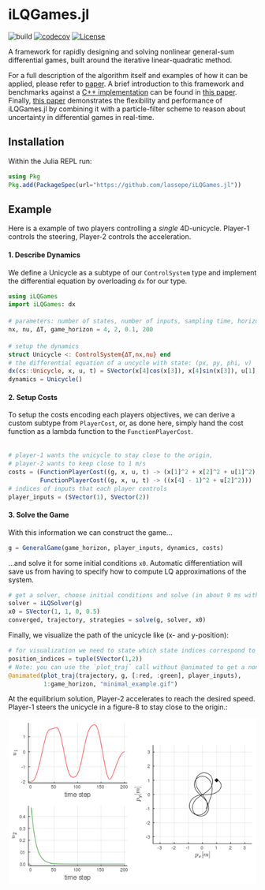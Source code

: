 # iLQGames.jl

![build](https://github.com/lassepe/iLQGames.jl/workflows/build/badge.svg)
[![codecov](https://codecov.io/gh/lassepe/iLQGames.jl/branch/master/graph/badge.svg)](https://codecov.io/gh/lassepe/iLQGames.jl)
 [![License](https://img.shields.io/badge/License-BSD%203--Clause-blue.svg)](https://opensource.org/licenses/BSD-3-Clause)

A framework for rapidly designing and solving nonlinear general-sum differential
games, built around the iterative linear-quadratic method.

For a full description of the algorithm itself and examples of how it can be
applied, please refer to [paper](https://arxiv.org/abs/1909.04694).
A brief introduction to this framework and benchmarks against a [C++
implementation](https://github.com/HJReachability/ilqgames)
can be found in [this paper](https://arxiv.org/abs/2002.10185).
Finally, [this paper](https://arxiv.org/abs/2002.04354) demonstrates the flexibility and performance of iLQGames.jl
by combining it with a particle-filter scheme to reason about uncertainty in
differential games in real-time.

## Installation

Within the Julia REPL run:

```julia
using Pkg
Pkg.add(PackageSpec(url="https://github.com/lassepe/iLQGames.jl"))
```

## Example

Here is a example of two players controlling a *single* 4D-unicycle.
Player-1 controls the steering, Player-2 controls the acceleration.


#### 1. Describe Dynamics

We define a Unicycle as a subtype of our `ControlSystem` type and implement the
differential equation by overloading `dx` for our type.


```julia
using iLQGames
import iLQGames: dx

# parameters: number of states, number of inputs, sampling time, horizon
nx, nu, ΔT, game_horizon = 4, 2, 0.1, 200

# setup the dynamics
struct Unicycle <: ControlSystem{ΔT,nx,nu} end
# the differential equation of a uncycle with state: (px, py, phi, v)
dx(cs::Unicycle, x, u, t) = SVector(x[4]cos(x[3]), x[4]sin(x[3]), u[1], u[2])
dynamics = Unicycle()

```

#### 2. Setup Costs

To setup the costs encoding each players objectives, we can derive a custom subtype
from `PlayerCost`, or, as done here, simply hand the cost function as a lambda function
to the `FunctionPlayerCost`.

```julia

# player-1 wants the unicycle to stay close to the origin,
# player-2 wants to keep close to 1 m/s
costs = (FunctionPlayerCost((g, x, u, t) -> (x[1]^2 + x[2]^2 + u[1]^2)),
         FunctionPlayerCost((g, x, u, t) -> ((x[4] - 1)^2 + u[2]^2)))
# indices of inputs that each player controls
player_inputs = (SVector(1), SVector(2))
```

#### 3. Solve the Game
With this information we can construct the game...

```julia
g = GeneralGame(game_horizon, player_inputs, dynamics, costs)
```

...and solve it for some initial conditions `x0`.
Automatic differentiation will save us from having to specify how to compute LQ approximations of the system.

```julia
# get a solver, choose initial conditions and solve (in about 9 ms with automatic differentiation)
solver = iLQSolver(g)
x0 = SVector(1, 1, 0, 0.5)
converged, trajectory, strategies = solve(g, solver, x0)
```

Finally, we visualize the path of the unicycle like (x- and y-position):
```julia
# for visualization we need to state which state indices correspond to px and py
position_indices = tuple(SVector(1,2))
# Note: you can use the `plot_traj` call without @animated to get a non-animated plot instead.
@animated(plot_traj(trajectory, g, [:red, :green], player_inputs),
          1:game_horizon, "minimal_example.gif")
```

At the equilibrium solution, Player-2 accelerates to reach the desired speed. Player-1 steers the unicycle in
a figure-8 to stay close to the origin.:

![](examples/minimal_example.gif)

